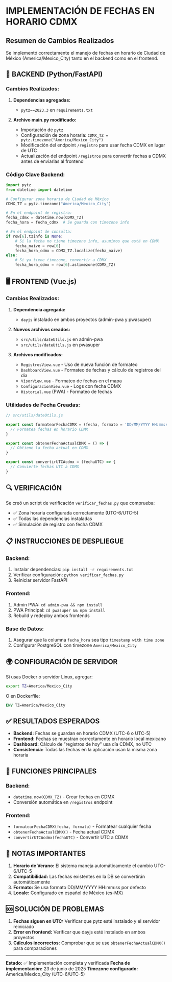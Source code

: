 # IMPLEMENTACIÓN DE FECHAS EN HORARIO CDMX

## Resumen de Cambios Realizados

Se implementó correctamente el manejo de fechas en horario de Ciudad de México (America/Mexico_City) tanto en el backend como en el frontend.

## 📅 BACKEND (Python/FastAPI)

### Cambios Realizados:

1. **Dependencias agregadas:**
   - `pytz==2023.3` en `requirements.txt`

2. **Archivo main.py modificado:**
   - Importación de `pytz`
   - Configuración de zona horaria: `CDMX_TZ = pytz.timezone("America/Mexico_City")`
   - Modificación del endpoint `/registro` para usar fecha CDMX en lugar de UTC
   - Actualización del endpoint `/registros` para convertir fechas a CDMX antes de enviarlas al frontend

### Código Clave Backend:

```python
import pytz
from datetime import datetime

# Configurar zona horaria de Ciudad de México
CDMX_TZ = pytz.timezone("America/Mexico_City")

# En el endpoint de registro:
fecha_cdmx = datetime.now(CDMX_TZ)
fecha_hora = fecha_cdmx  # Se guarda con timezone info

# En el endpoint de consulta:
if row[6].tzinfo is None:
    # Si la fecha no tiene timezone info, asumimos que está en CDMX
    fecha_naive = row[6]
    fecha_hora_cdmx = CDMX_TZ.localize(fecha_naive)
else:
    # Si ya tiene timezone, convertir a CDMX
    fecha_hora_cdmx = row[6].astimezone(CDMX_TZ)
```

## 🖥️ FRONTEND (Vue.js)

### Cambios Realizados:

1. **Dependencia agregada:**
   - `dayjs` instalado en ambos proyectos (admin-pwa y pwasuper)

2. **Nuevos archivos creados:**
   - `src/utils/dateUtils.js` en admin-pwa
   - `src/utils/dateUtils.js` en pwasuper

3. **Archivos modificados:**
   - `RegistrosView.vue` - Uso de nueva función de formateo
   - `DashboardView.vue` - Formateo de fechas y cálculo de registros del día
   - `VisorView.vue` - Formateo de fechas en el mapa
   - `ConfiguracionView.vue` - Logs con fecha CDMX
   - `Historial.vue` (PWA) - Formateo de fechas

### Utilidades de Fecha Creadas:

```javascript
// src/utils/dateUtils.js

export const formatearFechaCDMX = (fecha, formato = 'DD/MM/YYYY HH:mm:ss') => {
  // Formatea fechas en horario CDMX
}

export const obtenerFechaActualCDMX = () => {
  // Obtiene la fecha actual en CDMX
}

export const convertirUTCAcdmx = (fechaUTC) => {
  // Convierte fechas UTC a CDMX
}
```

## 🔍 VERIFICACIÓN

Se creó un script de verificación `verificar_fechas.py` que comprueba:
- ✅ Zona horaria configurada correctamente (UTC-6/UTC-5)
- ✅ Todas las dependencias instaladas
- ✅ Simulación de registro con fecha CDMX

## 📋 INSTRUCCIONES DE DESPLIEGUE

### Backend:
1. Instalar dependencias: `pip install -r requirements.txt`
2. Verificar configuración: `python verificar_fechas.py`
3. Reiniciar servidor FastAPI

### Frontend:
1. Admin PWA: `cd admin-pwa && npm install`
2. PWA Principal: `cd pwasuper && npm install`
3. Rebuild y redeploy ambos frontends

### Base de Datos:
1. Asegurar que la columna `fecha_hora` sea tipo `timestamp with time zone`
2. Configurar PostgreSQL con timezone `America/Mexico_City`

## 🌍 CONFIGURACIÓN DE SERVIDOR

Si usas Docker o servidor Linux, agregar:
```bash
export TZ=America/Mexico_City
```

O en Dockerfile:
```dockerfile
ENV TZ=America/Mexico_City
```

## ✅ RESULTADOS ESPERADOS

- **Backend:** Fechas se guardan en horario CDMX (UTC-6 o UTC-5)
- **Frontend:** Fechas se muestran correctamente en horario local mexicano
- **Dashboard:** Cálculo de "registros de hoy" usa día CDMX, no UTC
- **Consistencia:** Todas las fechas en la aplicación usan la misma zona horaria

## 🔧 FUNCIONES PRINCIPALES

### Backend:
- `datetime.now(CDMX_TZ)` - Crear fechas en CDMX
- Conversión automática en `/registros` endpoint

### Frontend:
- `formatearFechaCDMX(fecha, formato)` - Formatear cualquier fecha
- `obtenerFechaActualCDMX()` - Fecha actual CDMX
- `convertirUTCAcdmx(fechaUTC)` - Convertir UTC a CDMX

## 📝 NOTAS IMPORTANTES

1. **Horario de Verano:** El sistema maneja automáticamente el cambio UTC-6/UTC-5
2. **Compatibilidad:** Las fechas existentes en la DB se convertirán automáticamente
3. **Formato:** Se usa formato DD/MM/YYYY HH:mm:ss por defecto
4. **Locale:** Configurado en español de México (es-MX)

## 🆘 SOLUCIÓN DE PROBLEMAS

1. **Fechas siguen en UTC:** Verificar que pytz esté instalado y el servidor reiniciado
2. **Error en frontend:** Verificar que dayjs esté instalado en ambos proyectos
3. **Cálculos incorrectos:** Comprobar que se use `obtenerFechaActualCDMX()` para comparaciones

---

**Estado:** ✅ Implementación completa y verificada
**Fecha de implementación:** 23 de junio de 2025
**Timezone configurado:** America/Mexico_City (UTC-6/UTC-5)
